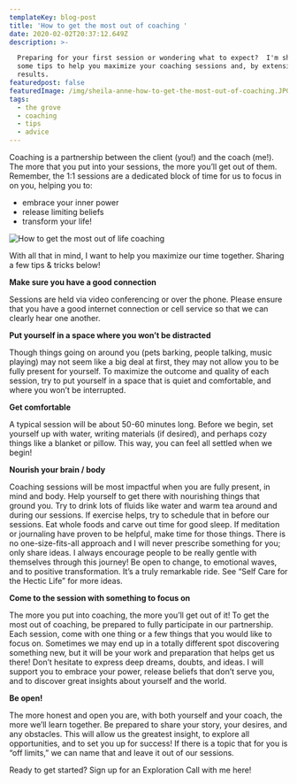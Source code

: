 ```yaml
---
templateKey: blog-post
title: 'How to get the most out of coaching '
date: 2020-02-02T20:37:12.649Z
description: >-

  Preparing for your first session or wondering what to expect?  I'm sharing
  some tips to help you maximize your coaching sessions and, by extension,  your
  results.
featuredpost: false
featuredImage: /img/sheila-anne-how-to-get-the-most-out-of-coaching.JPG
tags:
  - the grove
  - coaching
  - tips
  - advice
---
```

Coaching is a partnership between the client (you!) and the coach (me!).  The more that you put into your sessions, the more you’ll get out of them.  Remember, the 1:1 sessions are a dedicated block of time for us to focus in on you, helping you to: 

* embrace your inner power 
* release limiting beliefs
* transform your life!

![How to get the most out of life coaching](/img/sheila-anne-how-to-get-the-most-out-of-coaching.JPG)

With all that in mind, I want to help you maximize our time together.  Sharing a few tips & tricks below!

**Make sure you have a good connection**

Sessions are held via video conferencing or over the phone. Please ensure that you have a good internet connection or cell service so that we can clearly hear one another.

**Put yourself in a space where you won’t be distracted**

Though things going on around you (pets barking, people talking, music playing) may not seem like a big deal at first, they may not allow you to be fully present for yourself. To maximize the outcome and quality of each session, try to put yourself in a space that is quiet and comfortable, and where you won’t be interrupted.

**Get comfortable**

A typical session will be about 50-60 minutes long. Before we begin, set yourself up with water, writing materials (if desired), and perhaps cozy things like a blanket or pillow. This way, you can feel all settled when we begin!

**Nourish your brain / body**

Coaching sessions will be most impactful when you are fully present, in mind and body. Help yourself to get there with nourishing things that ground you. Try to drink lots of fluids like water and warm tea around and during our sessions. If exercise helps, try to schedule that in before our sessions. Eat whole foods and carve out time for good sleep. If meditation or journaling have proven to be helpful, make time for those things. There is no one-size-fits-all approach and I will never prescribe something for you; only share ideas. I always encourage people to be really gentle with themselves through this journey! Be open to change, to emotional waves, and to positive transformation. It’s a truly remarkable ride. See “Self Care for the Hectic Life” for more ideas.

**Come to the session with something to focus on**

The more you put into coaching, the more you’ll get out of it! To get the most out of coaching, be prepared to fully participate in our partnership. Each session, come with one thing or a few things that you would like to focus on. Sometimes we may end up in a totally different spot discovering something new, but it will be your work and preparation that helps get us there! Don’t hesitate to express deep dreams, doubts, and ideas. I will support you to embrace your power, release beliefs that don’t serve you, and to discover great insights about yourself and the world.

**Be open!**

The more honest and open you are, with both yourself and your coach, the more we’ll learn together. Be prepared to share your story, your desires, and any obstacles. This will allow us the greatest insight, to explore all opportunities, and to set you up for success! If there is a topic that for you is “off limits,” we can name that and leave it out of our sessions.

Ready to get started? Sign up for an Exploration Call with me here!
